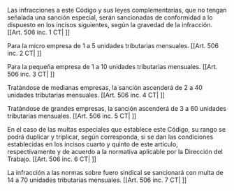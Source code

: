 Las infracciones a este Código y sus leyes complementarias, que no tengan señalada una sanción especial, serán sancionadas de conformidad a lo dispuesto en los incisos siguientes, según la gravedad de la infracción. [[Art. 506 inc. 1 CT| ]]

Para la micro empresa de 1 a 5 unidades tributarias mensuales. [[Art. 506 inc. 2 CT| ]]

Para la pequeña empresa de 1 a 10 unidades tributarias mensuales. [[Art. 506 inc. 3 CT| ]]

Tratándose de medianas empresas, la sanción ascenderá de 2 a 40 unidades tributarias mensuales. [[Art. 506 inc. 4 CT| ]]

Tratándose de grandes empresas, la sanción ascenderá de 3 a 60 unidades tributarias mensuales. [[Art. 506 inc. 5 CT| ]]

En el caso de las multas especiales que establece este Código, su rango se podrá duplicar y triplicar, según corresponda, si se dan las condiciones establecidas en los incisos cuarto y quinto de este artículo, respectivamente y de acuerdo a la normativa aplicable por la Dirección del Trabajo. [[Art. 506 inc. 6 CT| ]]

La infracción a las normas sobre fuero sindical se sancionará con multa de 14 a 70 unidades tributarias mensuales. [[Art. 506 inc. 7 CT| ]]